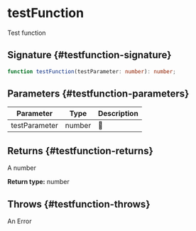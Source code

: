 # testFunction

Test function

## Signature {#testfunction-signature}

```typescript
function testFunction(testParameter: number): number;
```

## Parameters {#testfunction-parameters}

|  Parameter | Type | Description |
|  --- | --- | --- |
|  testParameter | number | 📝 |

## Returns {#testfunction-returns}

A number

<b>Return type:</b> number

## Throws {#testfunction-throws}

An Error